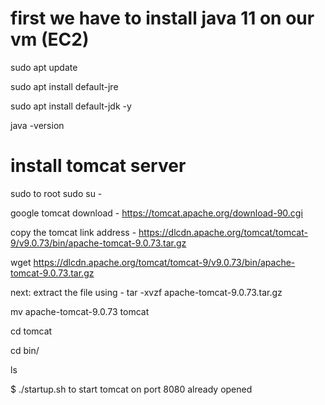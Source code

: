 # first we have to install java 11 on our vm (EC2)
sudo apt update

sudo apt install default-jre

sudo apt install default-jdk -y 

java -version

# install tomcat server
sudo to root  sudo su -

google tomcat download -  https://tomcat.apache.org/download-90.cgi

copy the tomcat link address - https://dlcdn.apache.org/tomcat/tomcat-9/v9.0.73/bin/apache-tomcat-9.0.73.tar.gz

wget https://dlcdn.apache.org/tomcat/tomcat-9/v9.0.73/bin/apache-tomcat-9.0.73.tar.gz 

next: extract the file using - tar -xvzf apache-tomcat-9.0.73.tar.gz

mv apache-tomcat-9.0.73 tomcat

cd tomcat

cd bin/

ls

$ ./startup.sh       to start tomcat on port 8080 already opened

